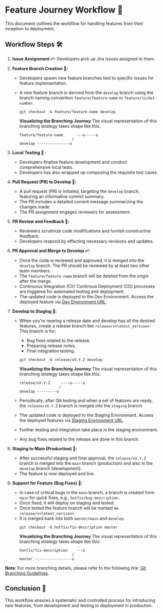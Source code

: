# Feature Journey Workflow :rocket:

This document outlines the workflow for handling features from their inception to deployment.

## Workflow Steps :hammer_and_wrench:

1. **Issue Assignment :white_check_mark::** Developers pick up Jira issues assigned to them.

2. **Feature Branch Creation :herb::**

   - Developers spawn new feature branches tied to specific issues for feature implementation.

   - A new feature branch is derived from the `develop` branch using the branch naming convention `feature/feature-name` or `feature/ticket-number`.

     ```git
     git checkout -b feature/feature-name develop
     ```

     **Visualizing the Branching Journey**
     The visual representation of this branching strategy takes shape like this:

     ```
     feature/feature-name      ---o-----o
                             /
     develop ---------------o

     ```

3. **Local Testing :test_tube: :**

   - Developers finalize feature development and conduct comprehensive local tests.
   - Developers has also wrapped up composing the requisite test cases.

4. **Pull Request (PR) to Develop :rocket::**

   - A pull request (PR) is initiated, targeting the `develop` branch, featuring an informative commit summary.
   - The PR includes a detailed commit message summarizing the changes made.
   - The PR assignment engages reviewers for assessment.

5. **PR Review and Feedback :speech_balloon::**

   - Reviewers scrutinize code modifications and furnish constructive feedback.
   - Developers respond by effecting necessary revisions and updates.

6. **PR Approval and Merge to Develop :white_check_mark::**

   - Once the code is reviewed and approved, it is merged into the `develop` branch. The PR should be reviewed by at least two other team members.
   - The `feature/feature-name` branch will be deleted from the origin after the merge.
   - Continuous Integration (CI)/ Continous Deployment (CD) processes are triggered for automated testing and deployment.
   - The updated code is deployed to the Dev Environment. Access the deployed feature via [Dev Environment URL](https://dev-portal.zoopsign.com/).

7. **Develop to Staging :flight_departure::**

   - When you're nearing a release date and develop has all the desired features, create a release branch like `release/v<latest_version>`. This branch is for:

     - Bug fixes related to the release.
     - Preparing release notes.
     - Final integration testing.

     ```git
     git checkout -b release/vX.Y.Z develop
     ```

     **Visualizing the Branching Journey**
     The visual representation of this branching strategy takes shape like this:

     ```
     release/vX.Y.Z     ----o-----o
                       /
     develop ---------o
     ```

   - Periodically, after QA testing and when a set of features are ready, the `release/vX.Y.Z` branch is merged into the `staging` branch.
   - The updated code is deployed to the Staging Environment. Access the deployed features via [Staging Environment URL](https://staging-portal.zoopsign.com/).
   - Further testing and integration take place in the staging environment.
   - Any bug fixes related to the release are done in this branch.

8. **Staging to Main (Production) :ship::**

   - After successful staging and final approval, the `release/vX.Y.Z` branch is merged into the `main` branch (production) and also in the `develop` branch (development).
   - The feature is now deployed and live.

9. **Support for Feature (Bug Fixes) :ship::**

   - In case of critical bugs in the `main` branch, a branch is created from `main` for quick fixes, e.g., `hotfix/bug-description`.
   - Once fixed, it will deploy on staging and tested.
   - Once tested the feature branch will be marked as `release/v<latest_version>`.
   - It is merged back into both `master/main` and `develop`.
     ```
     git checkout -b hotfix/fix-description master
     ```
     **Visualizing the Branching Journey**
     The visual representation of this branching strategy takes shape like this:
     ```
     hotfix/fix-description    ---o
                             /
     master -----------------o
     ```

**Note**: For more branching details, please refer to the following link: [Git Branching Guidelines](https://zoop.atlassian.net/l/cp/HvWXr64w).

## Conclusion :tada:

This workflow ensures a systematic and controlled process for introducing new features, from development and testing to deployment in production.
